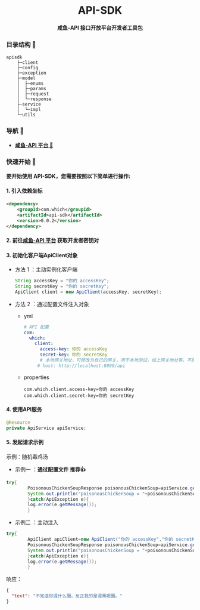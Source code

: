 <h1 align="center">API-SDK</h1>
<p align="center"><strong>咸鱼-API 接口开放平台开发者工具包</strong></p>

### 目录结构 📝

```text
apisdk
    ├─client
    ├─config
    ├─exception
    ├─model
    │  ├─enums
    │  ├─params
    │  ├─request
    │  └─response
    ├─service
    │  └─impl
    └─utils
```

### 导航 🧭

- **[咸鱼-API 平台 🔗](https://www.freefish.love/)**

### 快速开始 🚀

**要开始使用 API-SDK，您需要按照以下简单进行操作:**

#### 1. 引入依赖坐标

```xml
<dependency>
    <groupId>com.which</groupId>
    <artifactId>api-sdk</artifactId>
    <version>0.0.2</version>
</dependency>   
```

#### 2. 前往[咸鱼-API 平台](https://www.freefish.love/) 获取开发者密钥对

#### 3. 初始化客户端ApiClient对象

- 方法 1 ：主动实例化客户端

  ```java
  String accessKey = "你的 accessKey";
  String secretKey = "你的 secretKey";
  ApiClient client = new ApiClient(accessKey, secretKey);
  ```

- 方法 2 ：通过配置文件注入对象
  - yml

    ```yml
    # API 配置
    com:
      which:
        client:
          access-key: 你的 accessKey
          secret-key: 你的 secretKey
          # 本地网关地址，可修改为自己的网关，用于本地测试，线上网关地址等，不配置默认平台的网关
         # host: http://localhost:8090/api
    ```

  - properties

    ```properties
    com.which.client.access-key=你的 accessKey
    com.which.client.secret-key=你的 secretKey
    ```

#### 4. 使用API服务

```java
@Resource
private ApiService apiService;
```

#### 5. 发起请求示例

示例：随机毒鸡汤

- 示例一 ：**通过配置文件 推荐👍**

```java
try{
        PoisonousChickenSoupResponse poisonousChickenSoup=apiService.getPoisonousChickenSoup();
        System.out.println("poisonousChickenSoup = "+poisonousChickenSoup);
        }catch(ApiException e){
        log.error(e.getMessage());
        }
```

- 示例二 ：主动注入

```java
try{
        ApiClient apiClient=new ApiClient("你的 accessKey","你的 secretKey");
        PoisonousChickenSoupResponse poisonousChickenSoup=apiService.getPoisonousChickenSoup(apiClient);
        System.out.println("poisonousChickenSoup = "+poisonousChickenSoup);
        }catch(ApiException e){
        log.error(e.getMessage());
        }
```

响应：

```json
{
  "text": "不知道你混什么圈，反正我的是混黑眼圈。"
}
```
